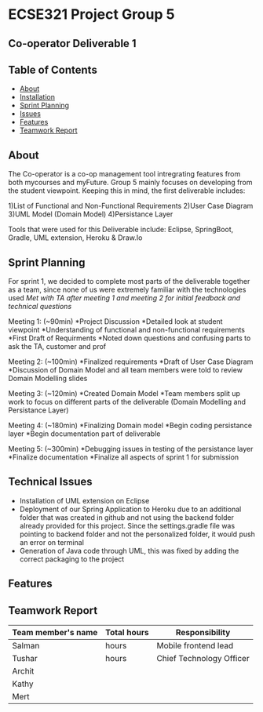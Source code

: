 # ECSE321 Project Group 5
## Co-operator Deliverable 1

## Table of Contents
* [About](#about)
* [Installation](#installation)
* [Sprint Planning](#sprint-planning)
* [Issues](#issues)
* [Features](#features)
* [Teamwork Report](#teamwork-report)

## About
The Co-operator is a co-op management tool intregrating features from both mycourses and myFuture. Group 5 mainly focuses on developing from the student viewpoint. Keeping this in mind, the first deliverable includes: 

1)List of Functional and Non-Functional Requirements
2)User Case Diagram
3)UML Model (Domain Model)
4)Persistance Layer

Tools that were used for this Deliverable include: Eclipse, SpringBoot, Gradle, UML extension, Heroku & Draw.Io

## Sprint Planning
For sprint 1, we decided to complete most parts of the deliverable together as a team, since none of us were extremely familiar with the technologies used
*Met with TA after meeting 1 and meeting 2 for initial feedback and technical questions*

Meeting 1: (~90min)
*Project Discussion
*Detailed look at student viewpoint
*Understanding of functional and non-functional requirements
*First Draft of Requirments
*Noted down questions and confusing parts to ask the TA, customer and prof

Meeting 2: (~100min)
*Finalized requirements
*Draft of User Case Diagram
*Discussion of Domain Model and all team members were told to review Domain Modelling slides

Meeting 3: (~120min)
*Created Domain Model
*Team members split up work to focus on different parts of the deliverable (Domain Modelling and Persistance Layer)

Meeting 4: (~180min)
*Finalizing Domain model 
*Begin coding persistance layer
*Begin documentation part of deliverable

Meeting 5: (~300min)
*Debugging issues in testing of the persistance layer 
*Finalize documentation
*Finalize all aspects of sprint 1 for submission

## Technical Issues
- Installation of UML extension on Eclipse
- Deployment of our Spring Application to Heroku due to an additional folder that was created in github and not using the backend folder     already provided for this project. Since the settings.gradle file was pointing to backend folder and not the personalized folder, it       would push an error on terminal
- Generation of Java code through UML, this was fixed by adding the correct packaging to the project

## Features

## Teamwork Report

|Team member's name|Total hours|Responsibility           |
|------------------|-----------|----------------------- |
|Salman            |      hours|Mobile frontend lead    |
|Tushar            |      hours|Chief Technology Officer|
|Archit            |           |                        |
|Kathy             |           |                        |
|Mert              |           |                        |


